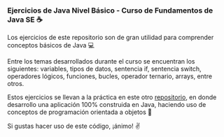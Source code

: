 ### Ejercicios de Java Nivel Básico - Curso de Fundamentos de Java SE :coffee:

Los ejercicios de este repositorio son de gran utilidad para comprender conceptos básicos de Java :computer:

Entre los temas desarrollados durante el curso se encuentran los siguientes: variables, tipos de datos, sentencia if, sentencia switch, operadores lógicos, funciones, bucles, operador ternario, arrays, entre otros.

Estos ejercicios se llevan a la práctica en este otro [repositorio](https://github.com/josemorenodf/proyectojava1 "repositorio"), en donde desarrollo una aplicación 100% construida en Java, haciendo uso de conceptos de programación orientada a objetos :raised_hands:

Si gustas hacer uso de este código, ¡ánimo! :v: